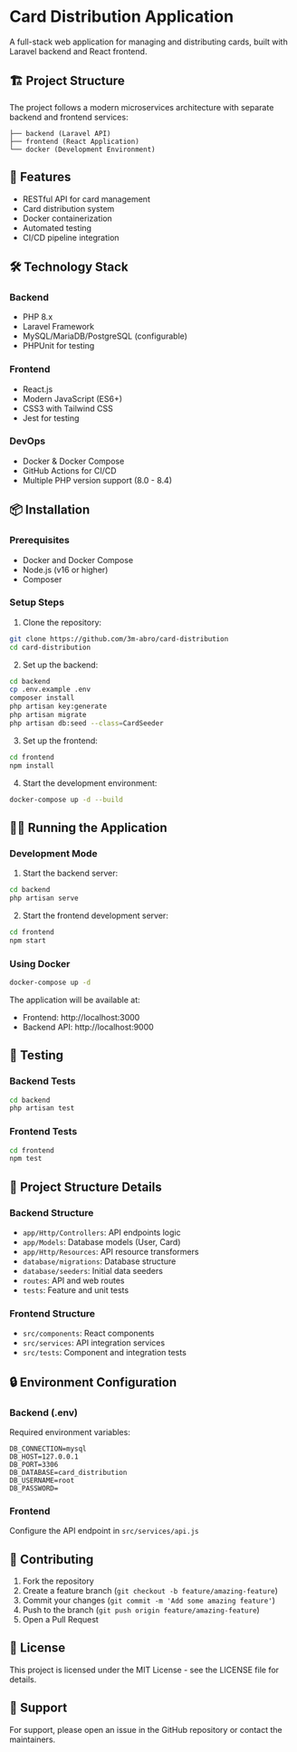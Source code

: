 # Card Distribution Application

A full-stack web application for managing and distributing cards, built with Laravel backend and React frontend.

## 🏗️ Project Structure

The project follows a modern microservices architecture with separate backend and frontend services:

```
├── backend (Laravel API)
├── frontend (React Application)
└── docker (Development Environment)
```

## 🚀 Features

- RESTful API for card management
- Card distribution system
- Docker containerization
- Automated testing
- CI/CD pipeline integration

## 🛠️ Technology Stack

### Backend
- PHP 8.x
- Laravel Framework
- MySQL/MariaDB/PostgreSQL (configurable)
- PHPUnit for testing

### Frontend
- React.js
- Modern JavaScript (ES6+)
- CSS3 with Tailwind CSS
- Jest for testing

### DevOps
- Docker & Docker Compose
- GitHub Actions for CI/CD
- Multiple PHP version support (8.0 - 8.4)

## 📦 Installation

### Prerequisites
- Docker and Docker Compose
- Node.js (v16 or higher)
- Composer

### Setup Steps

1. Clone the repository:
```bash
git clone https://github.com/3m-abro/card-distribution 
cd card-distribution
```

2. Set up the backend:
```bash
cd backend
cp .env.example .env
composer install
php artisan key:generate
php artisan migrate
php artisan db:seed --class=CardSeeder
```

3. Set up the frontend:
```bash
cd frontend
npm install
```

4. Start the development environment:
```bash
docker-compose up -d --build
```

## 🏃‍♂️ Running the Application

### Development Mode

1. Start the backend server:
```bash
cd backend
php artisan serve
```

2. Start the frontend development server:
```bash
cd frontend
npm start
```

### Using Docker

```bash
docker-compose up -d
```

The application will be available at:
- Frontend: http://localhost:3000
- Backend API: http://localhost:9000

## 🧪 Testing

### Backend Tests
```bash
cd backend
php artisan test
```

### Frontend Tests
```bash
cd frontend
npm test
```

## 📁 Project Structure Details

### Backend Structure
- `app/Http/Controllers`: API endpoints logic
- `app/Models`: Database models (User, Card)
- `app/Http/Resources`: API resource transformers
- `database/migrations`: Database structure
- `database/seeders`: Initial data seeders
- `routes`: API and web routes
- `tests`: Feature and unit tests

### Frontend Structure
- `src/components`: React components
- `src/services`: API integration services
- `src/tests`: Component and integration tests

## 🔒 Environment Configuration

### Backend (.env)
Required environment variables:
```
DB_CONNECTION=mysql
DB_HOST=127.0.0.1
DB_PORT=3306
DB_DATABASE=card_distribution
DB_USERNAME=root
DB_PASSWORD=
```

### Frontend
Configure the API endpoint in `src/services/api.js`

## 🤝 Contributing

1. Fork the repository
2. Create a feature branch (`git checkout -b feature/amazing-feature`)
3. Commit your changes (`git commit -m 'Add some amazing feature'`)
4. Push to the branch (`git push origin feature/amazing-feature`)
5. Open a Pull Request

## 📝 License

This project is licensed under the MIT License - see the LICENSE file for details.

## 👥 Support

For support, please open an issue in the GitHub repository or contact the maintainers.
